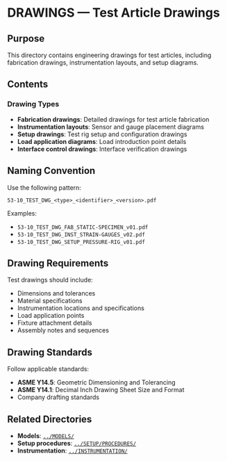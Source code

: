 # DRAWINGS — Test Article Drawings

## Purpose

This directory contains engineering drawings for test articles, including fabrication drawings, instrumentation layouts, and setup diagrams.

## Contents

### Drawing Types
- **Fabrication drawings**: Detailed drawings for test article fabrication
- **Instrumentation layouts**: Sensor and gauge placement diagrams
- **Setup drawings**: Test rig setup and configuration drawings
- **Load application diagrams**: Load introduction point details
- **Interface control drawings**: Interface verification drawings

## Naming Convention

Use the following pattern:
```
53-10_TEST_DWG_<type>_<identifier>_<version>.pdf
```

Examples:
- `53-10_TEST_DWG_FAB_STATIC-SPECIMEN_v01.pdf`
- `53-10_TEST_DWG_INST_STRAIN-GAUGES_v02.pdf`
- `53-10_TEST_DWG_SETUP_PRESSURE-RIG_v01.pdf`

## Drawing Requirements

Test drawings should include:
- Dimensions and tolerances
- Material specifications
- Instrumentation locations and specifications
- Load application points
- Fixture attachment details
- Assembly notes and sequences

## Drawing Standards

Follow applicable standards:
- **ASME Y14.5**: Geometric Dimensioning and Tolerancing
- **ASME Y14.1**: Decimal Inch Drawing Sheet Size and Format
- Company drafting standards

## Related Directories

- **Models**: [`../MODELS/`](../MODELS/)
- **Setup procedures**: [`../SETUP/PROCEDURES/`](../SETUP/PROCEDURES/)
- **Instrumentation**: [`../INSTRUMENTATION/`](../INSTRUMENTATION/)
